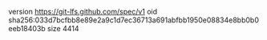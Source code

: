 version https://git-lfs.github.com/spec/v1
oid sha256:033d7bcfbb8e89e2a9c1d7ec36713a691abfbb1950e08834e8bb0b0eeb18403b
size 4414
